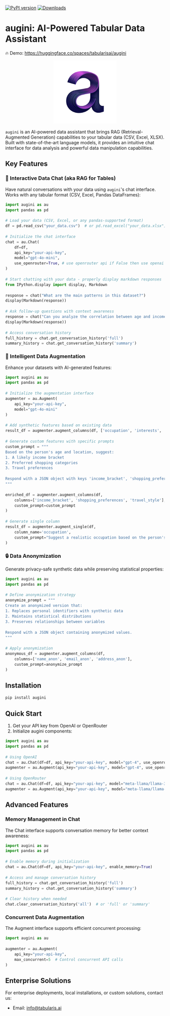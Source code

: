 [![PyPI version](https://badge.fury.io/py/augini.svg)](https://badge.fury.io/py/augini) [![Downloads](https://static.pepy.tech/badge/augini)](https://pepy.tech/project/augini)

# augini: AI-Powered Tabular Data Assistant

🔥  Demo: https://huggingface.co/spaces/tabularisai/augini

<p align="center">
  <img src="img/logo_augini.png" alt="augini logo" width="200"/>
</p>

`augini` is an AI-powered data assistant that brings RAG (Retrieval-Augmented Generation) capabilities to your tabular data (CSV, Excel, XLSX). Built with state-of-the-art language models, it provides an intuitive chat interface for data analysis and powerful data manipulation capabilities.

## Key Features

### 🤖 Interactive Data Chat (aka RAG for Tables)

Have natural conversations with your data using `augini`'s chat interface. Works with any tabular format (CSV, Excel, Pandas DataFrames):

```python
import augini as au
import pandas as pd

# Load your data (CSV, Excel, or any pandas-supported format)
df = pd.read_csv("your_data.csv")  # or pd.read_excel("your_data.xlsx")

# Initialize the chat interface
chat = au.Chat(
    df=df,
    api_key="your-api-key",
    model="gpt-4o-mini",
    use_openrouter=True, # use openrouter api if False then use openai api
)

# Start chatting with your data - properly display markdown responses
from IPython.display import display, Markdown

response = chat("What are the main patterns in this dataset?")
display(Markdown(response))

# Ask follow-up questions with context awareness
response = chat("Can you analyze the correlation between age and income?")
display(Markdown(response))

# Access conversation history
full_history = chat.get_conversation_history('full')
summary_history = chat.get_conversation_history('summary')
```

### 🔄 Intelligent Data Augmentation

Enhance your datasets with AI-generated features:

```python
import augini as au
import pandas as pd

# Initialize the augmentation interface
augmenter = au.Augment(
    api_key="your-api-key",
    model="gpt-4o-mini"
)

# Add synthetic features based on existing data
result_df = augmenter.augment_columns(df, ['occupation', 'interests', 'personality_type'])

# Generate custom features with specific prompts
custom_prompt = """
Based on the person's age and location, suggest:
1. A likely income bracket
2. Preferred shopping categories
3. Travel preferences

Respond with a JSON object with keys 'income_bracket', 'shopping_preferences', 'travel_style'.
"""

enriched_df = augmenter.augment_columns(df, 
    columns=['income_bracket', 'shopping_preferences', 'travel_style'],
    custom_prompt=custom_prompt
)

# Generate single column
result_df = augmenter.augment_single(df, 
    column_name='occupation',
    custom_prompt="Suggest a realistic occupation based on the person's profile."
)
```

### 🔒 Data Anonymization

Generate privacy-safe synthetic data while preserving statistical properties:

```python
import augini as au
import pandas as pd

# Define anonymization strategy
anonymize_prompt = """
Create an anonymized version that:
1. Replaces personal identifiers with synthetic data
2. Maintains statistical distributions
3. Preserves relationships between variables

Respond with a JSON object containing anonymized values.
"""

# Apply anonymization
anonymous_df = augmenter.augment_columns(df, 
    columns=['name_anon', 'email_anon', 'address_anon'],
    custom_prompt=anonymize_prompt
)
```

## Installation

```bash
pip install augini
```

## Quick Start

1. Get your API key from OpenAI or OpenRouter
2. Initialize augini components:
```python
import augini as au
import pandas as pd

# Using OpenAI
chat = au.Chat(df=df, api_key="your-api-key", model="gpt-4", use_openrouter=False)
augmenter = au.Augment(api_key="your-api-key", model="gpt-4", use_openrouter=False)

# Using OpenRouter
chat = au.Chat(df=df, api_key="your-api-key", model="meta-llama/llama-3-8b-instruct", use_openrouter=True)
augmenter = au.Augment(api_key="your-api-key", model="meta-llama/llama-3-8b-instruct", use_openrouter=True)
```

## Advanced Features

### Memory Management in Chat

The Chat interface supports conversation memory for better context awareness:

```python
import augini as au
import pandas as pd

# Enable memory during initialization
chat = au.Chat(df=df, api_key="your-api-key", enable_memory=True)

# Access and manage conversation history
full_history = chat.get_conversation_history('full')
summary_history = chat.get_conversation_history('summary')

# Clear history when needed
chat.clear_conversation_history('all')  # or 'full' or 'summary'
```

### Concurrent Data Augmentation

The Augment interface supports efficient concurrent processing:

```python
import augini as au

augmenter = au.Augment(
    api_key="your-api-key",
    max_concurrent=5  # Control concurrent API calls
)
```

## Enterprise Solutions

For enterprise deployments, local installations, or custom solutions, contact us:
- Email: info@tabularis.ai

